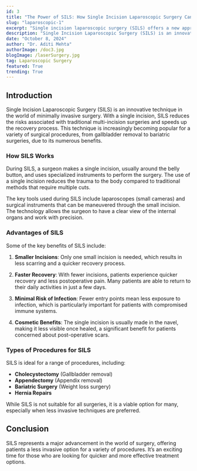 ```yaml
---
id: 3
title: "The Power of SILS: How Single Incision Laparoscopic Surgery Can Change Lives"
slug: "laparoscopic-1"
excerpt: "Single incision laparoscopic surgery (SILS) offers a new approach to minimally invasive surgery."
description: "Single Incision Laparoscopic Surgery (SILS) is an innovative technique in the world of minimally invasive surgery. This article explains how SILS is revolutionizing surgical procedures with its numerous benefits."
date: "October 8, 2024"
author: "Dr. Aditi Mehta"
authorImage: /doc3.jpg
blogImage: /laserSurgery.jpg
tag: Laparoscopic Surgery
featured: True
trending: True
---
```


## Introduction

Single Incision Laparoscopic Surgery (SILS) is an innovative technique in the world of minimally invasive surgery. With a single incision, SILS reduces the risks associated with traditional multi-incision surgeries and speeds up the recovery process. This technique is increasingly becoming popular for a variety of surgical procedures, from gallbladder removal to bariatric surgeries, due to its numerous benefits.

### How SILS Works

During SILS, a surgeon makes a single incision, usually around the belly button, and uses specialized instruments to perform the surgery. The use of a single incision reduces the trauma to the body compared to traditional methods that require multiple cuts.

The key tools used during SILS include laparoscopes (small cameras) and surgical instruments that can be maneuvered through the small incision. The technology allows the surgeon to have a clear view of the internal organs and work with precision.

### Advantages of SILS

Some of the key benefits of SILS include:

1. **Smaller Incisions**: Only one small incision is needed, which results in less scarring and a quicker recovery process.
   
2. **Faster Recovery**: With fewer incisions, patients experience quicker recovery and less postoperative pain. Many patients are able to return to their daily activities in just a few days.

3. **Minimal Risk of Infection**: Fewer entry points mean less exposure to infection, which is particularly important for patients with compromised immune systems.

4. **Cosmetic Benefits**: The single incision is usually made in the navel, making it less visible once healed, a significant benefit for patients concerned about post-operative scars.

### Types of Procedures for SILS

SILS is ideal for a range of procedures, including:

- **Cholecystectomy** (Gallbladder removal)
- **Appendectomy** (Appendix removal)
- **Bariatric Surgery** (Weight loss surgery)
- **Hernia Repairs**

While SILS is not suitable for all surgeries, it is a viable option for many, especially when less invasive techniques are preferred.

## Conclusion

SILS represents a major advancement in the world of surgery, offering patients a less invasive option for a variety of procedures. It’s an exciting time for those who are looking for quicker and more effective treatment options.
